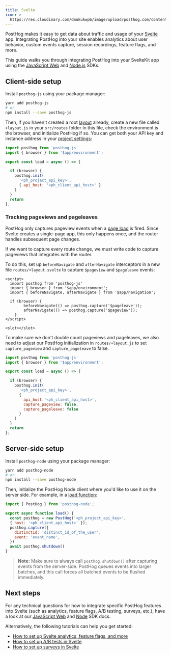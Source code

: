 ```yaml
---
title: Svelte
icon: >-
  https://res.cloudinary.com/dmukukwp6/image/upload/posthog.com/contents/docs/integrate/frameworks/svelte.svg
---
```


PostHog makes it easy to get data about traffic and usage of your [Svelte](https://svelte.dev/) app. Integrating PostHog into your site enables analytics about user behavior, custom events capture, session recordings, feature flags, and more.

This guide walks you through integrating PostHog into your SvelteKit app using the [JavaScript Web](/docs/libraries/js) and [Node.js](/docs/libraries/node) SDKs.

## Client-side setup

Install `posthog-js` using your package manager:

```bash
yarn add posthog-js
# or
npm install --save posthog-js
```

Then, if you haven't created a root [layout](https://kit.svelte.dev/docs/routing#layout) already, create a new file called `+layout.js` in your `src/routes` folder In this file, check the environment is the browser, and initialize PostHog if so. You can get both your API key and instance address in your [project settings](https://us.posthog.com/project/settings):

```js file=routes/+layout.js
import posthog from 'posthog-js'
import { browser } from '$app/environment';

export const load = async () => {

  if (browser) {
    posthog.init(
      '<ph_project_api_key>',
      { api_host: '<ph_client_api_host>' }
    )
  }
  return
};
```

### Tracking pageviews and pageleaves

PostHog only captures pageview events when a [page load](https://developer.mozilla.org/en-US/docs/Web/API/Window/load_event) is fired. Since Svelte creates a single-page app, this only happens once, and the router handles subsequent page changes.

If we want to capture every route change, we must write code to capture pageviews that integrates with the router.

To do this, set up `beforeNavigate` and `afterNavigate` interceptors in a new file `routes/+layout.svelte` to capture `$pageview` and `$pageleave` events:

```svelte file=+layout.svelte
<script>
  import posthog from 'posthog-js'
  import { browser } from '$app/environment';
  import { beforeNavigate, afterNavigate } from '$app/navigation';

  if (browser) {
        beforeNavigate(() => posthog.capture('$pageleave'));
        afterNavigate(() => posthog.capture('$pageview'));
    }
</script>

<slot></slot>
```

To make sure we don't double count pageviews and pageleaves, we also need to adjust our PostHog initialization in `routes/+layout.js` to set `capture_pageview` and `capture_pageleave` to false.

```js file=routes/+layout.js
import posthog from 'posthog-js'
import { browser } from '$app/environment';

export const load = async () => {

  if (browser) {
    posthog.init(
      '<ph_project_api_key>',
      {
        api_host:'<ph_client_api_host>',
        capture_pageview: false,
        capture_pageleave: false
      }
    )
  }
  return
};
```

## Server-side setup

Install `posthog-node` using your package manager:

```bash
yarn add posthog-node
# or
npm install --save posthog-node
```

Then, initialize the PostHog Node client where you'd like to use it on the server side. For example, in a [load function](https://kit.svelte.dev/docs/load#page-data):

```js file=routes/+page.server.js
import { PostHog } from 'posthog-node';

export async function load() {
  const posthog = new PostHog('<ph_project_api_key>', 
  { host: '<ph_client_api_host>' });
  posthog.capture({
    distinctId: 'distinct_id_of_the_user',
    event: 'event_name',
  })
  await posthog.shutdown()
}
```

> **Note:** Make sure to always call `posthog.shutdown()` after capturing events from the server-side. PostHog queues events into larger batches, and this call forces all batched events to be flushed immediately.

## Next steps

For any technical questions for how to integrate specific PostHog features into Svelte (such as analytics, feature flags, A/B testing, surveys, etc.), have a look at our [JavaScript Web](/docs/libraries/js) and [Node]((/docs/libraries/node)) SDK docs.

Alternatively, the following tutorials can help you get started:

- [How to set up Svelte analytics, feature flags, and more](/tutorials/svelte-analytics)
- [How to set up A/B tests in Svelte](/tutorials/svelte-ab-tests)
- [How to set up surveys in Svelte](/tutorials/svelte-surveys)

